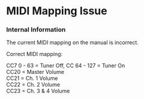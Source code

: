 # MIDI Mapping Issue


### Internal Information

The current MIDI mapping on the manual is incorrect.

Correct MIDI mapping:

CC7 0 - 63 = Tuner Off, CC 64 - 127 = Tuner On  
CC20 = Master Volume  
CC21 = Ch. 1 Volume  
CC22 = Ch. 2 Volume  
CC23 = Ch. 3 & 4 Volume